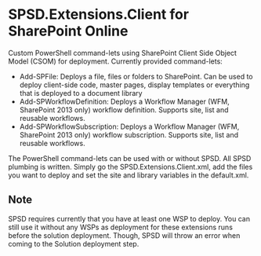 ﻿SPSD.Extensions.Client for SharePoint Online
============================================

Custom PowerShell command-lets using SharePoint Client Side Object Model (CSOM) for deployment. Currently provided command-lets:
- Add-SPFile: Deploys a file, files or folders to SharePoint. Can be used to deploy client-side code, master pages, display templates or everything that is deployed to a document library
- Add-SPWorkflowDefinition: Deploys a Workflow Manager (WFM, SharePoint 2013 only) workflow definition. Supports site, list and reusable workflows.
- Add-SPWorkflowSubscription: Deploys a Workflow Manager (WFM, SharePoint 2013 only) workflow subscription. Supports site, list and reusable workflows.

The PowerShell command-lets can be used with or without SPSD. All SPSD plumbing is written. Simply go the SPSD.Extensions.Client.xml, add the files you want to deploy and set the site and library variables in the default.xml.

Note
----

SPSD requires currently that you have at least one WSP to deploy. You can still use it without any WSPs as deployment for these extensions runs before the solution deployment. Though, SPSD will throw an error when coming to the Solution deployment step.